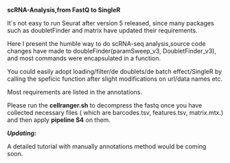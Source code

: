 **scRNA-Analysis,from FastQ to SingleR**

It`s not easy to run Seurat after version 5 released, since many packages such as doubletFinder and matrix have updated their requirements.

Here I present the humble way to do scRNA-seq analysis,source code changes have made to doubleFinder(paramSweep_v3, DoubletFinder_v3), and most commands were encapsulated in a function.

You could easily adopt loading/filter/de doublets/de batch effect/SingleR by calling the speficic function after slight modifications on url/data names etc.

Most requirements are listed in the annotations.


Please run the **cellranger.sh** to decompress the fastq once you have collected necessary files ( which are barcodes.tsv, features.tsv, matrix.mtx.) and then apply **pipeline S4** on them.


***Updating:***

A detailed tutorial with manually annotations method would be coming soon.
